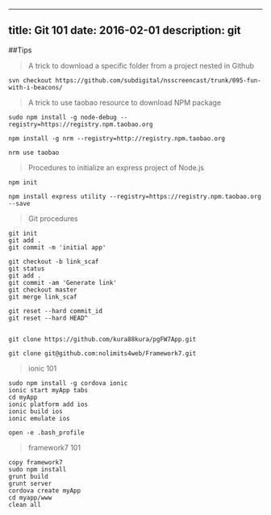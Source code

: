    ---
   title: Git 101
   date: 2016-02-01
   description: git
   ---
##Tips
>A trick to download a specific folder from a project nested in Github

```unix
svn checkout https://github.com/subdigital/nsscreencast/trunk/095-fun-with-i-beacons/
```

>A trick to use taobao resource to download NPM package

```unix
sudo npm install -g node-debug --registry=https://registry.npm.taobao.org

npm install -g nrm --registry=http://registry.npm.taobao.org

nrm use taobao
```

>Procedures to initialize an express project of Node.js

```unix
npm init
```
```unix
npm install express utility --registry=https://registry.npm.taobao.org --save
```

>Git procedures

```unix
git init
git add .
git commit -m 'initial app'

git checkout -b link_scaf
git status
git add .
git commit -am 'Generate link'
git checkout master
git merge link_scaf

git reset --hard commit_id
git reset --hard HEAD^


git clone https://github.com/kura88kura/pgFW7App.git

git clone git@github.com:nolimits4web/Framework7.git
```

>ionic 101

```unix
sudo npm install -g cordova ionic
ionic start myApp tabs
cd myApp
ionic platform add ios
ionic build ios
ionic emulate ios

open -e .bash_profile
```

>framework7 101

```unix
copy framework7
sudo npm install
grunt build
grunt server
cordova create myApp
cd myapp/www
clean all
```


